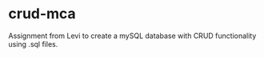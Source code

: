 # crud-mca

Assignment from Levi to create a mySQL database with CRUD functionality using .sql files.
